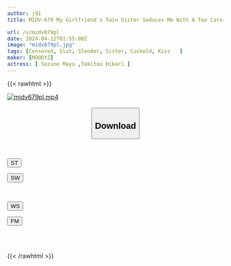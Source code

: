 ```yaml
---
author: j91
title: MIDV-679 My Girlfriend's Twin Sister Seduces Me With A Too Carnivorous Approach Hikari Takifuyu

url: /v/midv679pl
date: 2024-04-12T01:55:00Z
image: "midv679pl.jpg"
tags: [Censored, Slut, Slender, Sister, Cuckold, Kiss	]
maker: [MOODYZ]
actress: [ Suzune Mayu ,Takitou Hikari ]
---
```



{{< rawhtml >}}

<div class="video" data-videoid="dQVblOe8omF9Yz">
    <a href="javascript:;">
        <img src="/v/midv679pl/midv679pl.jpg" width="WIDTH" height="HEIGHT" alt="midv679pl.mp4" loading="lazy">
    </a>
</div>

<script type="text/javascript" src="https://j91.asia/asset/on-demand-st.js"></script>

<br>
  <link rel="stylesheet" href="https://j91.asia/asset/bs5.css">
  
  <center>
  <button class="btn btn-primary" type="button" data-bs-toggle="collapse" data-bs-target=".multi-collapse" aria-expanded="false" aria-controls="multiCollapseExample1 multiCollapseExample2"><h2>Download</h2></button></center>
</p>
<div class="row">
  <div class="col">
    <div class="collapse multi-collapse" id="multiCollapseExample1">
      <div class="card card-body">
	      	      <br>
<div class="buttons">  
<p><a href="https://streamtape.to/v/dQVblOe8omF9Yz" target="_blank"><button class="btn-hover color-3"><i class="fa fa-download"></i> ST</button></a></p>
<p><a href="https://asnwish.com/7dgwcov0nn62" target="_blank"><button class="btn-hover color-2"><i class="fa fa-download"></i> SW</button></a></p></div>
    </div>
  </div>
</div>
  <div class="col">
    <div class="collapse multi-collapse" id="multiCollapseExample2">
      <div class="card card-body">
	      <br>
<div class="buttons">
<p><a href="https://wolfstream.tv/j7o8jzy50i00"><button class="btn-hover color-9"><i class="fa fa-download"></i> WS</button></a></p>
<p><a href="https://filemoon.sx/d/lox9ca3w9zia"><button class="btn-hover color-8"><i class="fa fa-download"></i> FM</button></a></p></div>
<br><br>
      </div>
    </div>
  </div>
</div>

{{< /rawhtml >}}